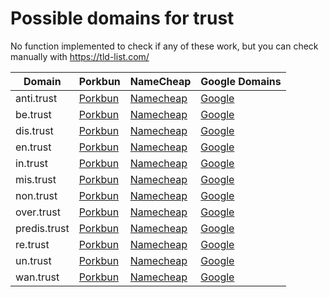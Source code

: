 # Possible domains for trust

No function implemented to check if any of these work, but you can check manually with https://tld-list.com/

| Domain | Porkbun | NameCheap | Google Domains |
|---|---|---|---|
| anti.trust | [Porkbun](https://porkbun.com/checkout/search?prb=e814663da1&tlds=&idnLanguage=&search=search&q=anti.trust) | [Namecheap](https://www.namecheap.com/domains/registration/results/?domain=anti.trust) | [Google](https://domains.google.com/registrar/search?searchTerm=anti.trust) |
| be.trust | [Porkbun](https://porkbun.com/checkout/search?prb=e814663da1&tlds=&idnLanguage=&search=search&q=be.trust) | [Namecheap](https://www.namecheap.com/domains/registration/results/?domain=be.trust) | [Google](https://domains.google.com/registrar/search?searchTerm=be.trust) |
| dis.trust | [Porkbun](https://porkbun.com/checkout/search?prb=e814663da1&tlds=&idnLanguage=&search=search&q=dis.trust) | [Namecheap](https://www.namecheap.com/domains/registration/results/?domain=dis.trust) | [Google](https://domains.google.com/registrar/search?searchTerm=dis.trust) |
| en.trust | [Porkbun](https://porkbun.com/checkout/search?prb=e814663da1&tlds=&idnLanguage=&search=search&q=en.trust) | [Namecheap](https://www.namecheap.com/domains/registration/results/?domain=en.trust) | [Google](https://domains.google.com/registrar/search?searchTerm=en.trust) |
| in.trust | [Porkbun](https://porkbun.com/checkout/search?prb=e814663da1&tlds=&idnLanguage=&search=search&q=in.trust) | [Namecheap](https://www.namecheap.com/domains/registration/results/?domain=in.trust) | [Google](https://domains.google.com/registrar/search?searchTerm=in.trust) |
| mis.trust | [Porkbun](https://porkbun.com/checkout/search?prb=e814663da1&tlds=&idnLanguage=&search=search&q=mis.trust) | [Namecheap](https://www.namecheap.com/domains/registration/results/?domain=mis.trust) | [Google](https://domains.google.com/registrar/search?searchTerm=mis.trust) |
| non.trust | [Porkbun](https://porkbun.com/checkout/search?prb=e814663da1&tlds=&idnLanguage=&search=search&q=non.trust) | [Namecheap](https://www.namecheap.com/domains/registration/results/?domain=non.trust) | [Google](https://domains.google.com/registrar/search?searchTerm=non.trust) |
| over.trust | [Porkbun](https://porkbun.com/checkout/search?prb=e814663da1&tlds=&idnLanguage=&search=search&q=over.trust) | [Namecheap](https://www.namecheap.com/domains/registration/results/?domain=over.trust) | [Google](https://domains.google.com/registrar/search?searchTerm=over.trust) |
| predis.trust | [Porkbun](https://porkbun.com/checkout/search?prb=e814663da1&tlds=&idnLanguage=&search=search&q=predis.trust) | [Namecheap](https://www.namecheap.com/domains/registration/results/?domain=predis.trust) | [Google](https://domains.google.com/registrar/search?searchTerm=predis.trust) |
| re.trust | [Porkbun](https://porkbun.com/checkout/search?prb=e814663da1&tlds=&idnLanguage=&search=search&q=re.trust) | [Namecheap](https://www.namecheap.com/domains/registration/results/?domain=re.trust) | [Google](https://domains.google.com/registrar/search?searchTerm=re.trust) |
| un.trust | [Porkbun](https://porkbun.com/checkout/search?prb=e814663da1&tlds=&idnLanguage=&search=search&q=un.trust) | [Namecheap](https://www.namecheap.com/domains/registration/results/?domain=un.trust) | [Google](https://domains.google.com/registrar/search?searchTerm=un.trust) |
| wan.trust | [Porkbun](https://porkbun.com/checkout/search?prb=e814663da1&tlds=&idnLanguage=&search=search&q=wan.trust) | [Namecheap](https://www.namecheap.com/domains/registration/results/?domain=wan.trust) | [Google](https://domains.google.com/registrar/search?searchTerm=wan.trust) |
